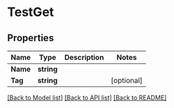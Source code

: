 # TestGet

## Properties

Name | Type | Description | Notes
------------ | ------------- | ------------- | -------------
**Name** | **string** |  | 
**Tag** | **string** |  | [optional] 

[[Back to Model list]](../README.md#documentation-for-models) [[Back to API list]](../README.md#documentation-for-api-endpoints) [[Back to README]](../README.md)


